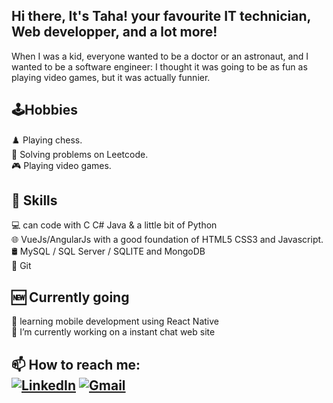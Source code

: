 ## Hi there, It's Taha! your favourite IT technician, Web developper, and a lot more!

When I was a kid, everyone wanted to be a doctor or an astronaut, and I wanted to be a software engineer:
I thought it was going to be as fun as playing video games, but it was actually funnier.

## 🕹️Hobbies
♟️ Playing chess. <br>
🧩 Solving problems on Leetcode. <br>
🎮 Playing video games. <br>


## 🎯 Skills
💻 can code with C C# Java & a little bit of Python <br>
🌐 VueJs/AngularJs with a good foundation of HTML5 CSS3 and Javascript. <br>
🛢️ MySQL / SQL Server / SQLITE and MongoDB <br>
🐙 Git <br>

## 🆕 Currently going
🌱 learning mobile development using React Native <br>
🔭 I’m currently working on a instant chat web site <br>




## 📫 How to reach me: <br> [![LinkedIn](https://img.shields.io/badge/LinkedIn-Taha%20Hamrouni-blue)](www.linkedin.com/in/tahahamrouni) [![Gmail](https://img.shields.io/badge/Gmail-tahah680@gmail.com-red)](mailto:tahah680@gmail.com)

